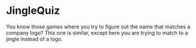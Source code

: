 JingleQuiz
==========

You know those games where you try to figure out the name that matches a company logo? This one is similar, except here you are trying to match to a jingle instead of a logo.
